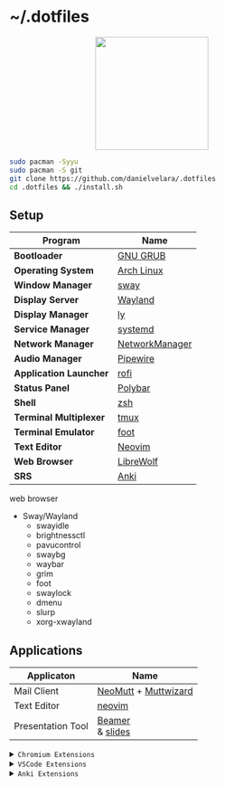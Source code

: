 # ~/.dotfiles

<p align="center">
   <img src="https://user-images.githubusercontent.com/13500134/150906114-216d4c5b-06f0-4ef4-a6d9-9087f2bc33b2.png" width="200"/>
</p>


```bash
sudo pacman -Syyu
sudo pacman -S git
git clone https://github.com/danielvelara/.dotfiles
cd .dotfiles && ./install.sh
```

## Setup

| Program                  | Name                                           |
| ------------------------ | ---------------------------------------------- |
| **Bootloader**           | [GNU GRUB](https://www.gnu.org/software/grub/) |
| **Operating System**     | [Arch Linux](https://archlinux.org/)           |
| **Window Manager**       | [sway](https://swaywm.org/)                    |
| **Display Server**       | [Wayland](https://wayland.freedesktop.org/)    |
| **Display Manager**      | [ly](https://github.com/fairyglade/ly)         |
| **Service Manager**      | [systemd](https://systemd.io/)                 |
| **Network Manager**      | [NetworkManager](https://networkmanager.dev/)  |
| **Audio Manager**        | [Pipewire](https://www.pipewire.org/)          |
| **Application Launcher** | [rofi](https://github.com/davatorium/rofi)     |
| **Status Panel**         | [Polybar](https://polybar.github.io/)          |
| **Shell**                | [zsh](https://www.zsh.org/)                    |
| **Terminal Multiplexer** | [tmux](https://github.com/tmux/tmux/wiki)      |\
| **Terminal Emulator**    | [foot](https://codeberg.org/dnkl/foot)         |
| **Text Editor**          | [Neovim](https://neovim.io/)                   |
| **Web Browser**          | [LibreWolf](https://librewolf.net/)            |
| **SRS**                  | [Anki](https://apps.ankiweb.net/)              |


web browser


- Sway/Wayland
  - swayidle
  - brightnessctl
  - pavucontrol
  - swaybg
  - waybar
  - grim
  - foot
  - swaylock
  - dmenu
  - slurp
  - xorg-xwayland 

## Applications

| Applicaton         | Name                                                                                                    |
| ------------------ | ------------------------------------------------------------------------------------------------------- |
| Mail Client        | [NeoMutt](https://neomutt.org/) + [Muttwizard](https://muttwizard.com/)                                 |
| Text Editor        | [neovim](https://neovim.io/)                                                                            |
| Presentation Tool  | [Beamer](https://ashwinschronicles.github.io/beamer-slides-using-markdown-and-pandoc) <br> & [slides]() |

<details>
<summary><code>Chromium Extensions</code> </summary>

- Developer
  - [Hoppscotch](https://chromewebstore.google.com/detail/hoppscotch-browser-extens/amknoiejhlmhancpahfcfcfhllgkpbld)
  - [WhatRuns](https://chromewebstore.google.com/detail/whatruns/cmkdbmfndkfgebldhnkbfhlneefdaaip)
- Productivity
  - [Vimium](https://chrome.google.com/webstore/detail/vimium/dbepggeogbaibhgnhhndojpepiihcmeb/)
  - [ViewImage](https://chrome.google.com/webstore/detail/view-image/jpcmhcelnjdmblfmjabdeclccemkghjk)
- YouTube
  - [Unhook](https://chrome.google.com/webstore/detail/unhook-remove-youtube-rec/khncfooichmfjbepaaaebmommgaepoid)
  - [SponsorBlock](https://chrome.google.com/webstore/detail/sponsorblock-for-youtube/mnjggcdmjocbbbhaepdhchncahnbgone)
  - [VideoSpeedController](https://chrome.google.com/webstore/detail/video-speed-controller/nffaoalbilbmmfgbnbgppjihopabppdk)
  - [h264ify](https://chrome.google.com/webstore/detail/h264ify/aleakchihdccplidncghkekgioiakgal)
- Privacy
  - [uBlock Origin](https://chrome.google.com/webstore/detail/ublock-origin/cjpalhdlnbpafiamejdnhcphjbkeiagm)
  - [Keepa](https://chrome.google.com/webstore/detail/neebplgakaahbhdphmkckjjcegoiijjo)
  - [libredirect](https://github.com/libredirect/libredirect)

</details>

<details>
<summary><code>VSCode Extensions</code></summary>

- [Thunder Client](https://marketplace.visualstudio.com/items?itemName=rangav.vscode-thunder-client)
- [Vim](https://marketplace.visualstudio.com/items?itemName=vscodevim.vim)

</details>

<details>
<summary><code>Anki Extensions</code></summary>

- Heatmap: Manual Install
- Image Occlusion: 1374772155
- ProgrssBar: 2091361802
- Syntax Highlighting for Code: 1463041493
- Anki Simulator: 817108664
- Frozen Fields: 516643804
- Advanced Review Bottom Bar: 1136455830

</details>
